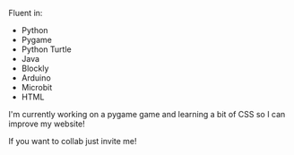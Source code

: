 Fluent in:
- Python
- Pygame
- Python Turtle
- Java
- Blockly
- Arduino
- Microbit
- HTML

I'm currently working on a pygame game and learning a bit of CSS so I can improve my website!

If you want to collab just invite me!

<!---
crimsondeltaa/crimsondeltaa is a ✨ special ✨ repository because its `README.md` (this file) appears on your GitHub profile.
You can click the Preview link to take a look at your changes.
--->
